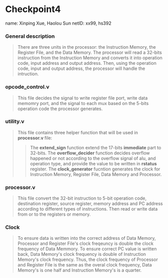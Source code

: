 # Checkpoint4
name: Xinping Xue, Haolou Sun
netID: xx99, hs392

### General description
> There are three units in the processor: the Instruction Memory, the Register File, and the Data Memory. The processor will read a 32-bits instruction from the Instruction Memory and converts it into operation code, input address and output address. Then, using the operation code, input and output address, the processor will handle the intruction.

### opcode_control.v
> This file decides the signal to write register file port, write data memomry port, and the signal to each mux based on the 5-bits operation code the processor generates.

### utility.v
> This file contains three helper function that will be used in <b> processor.v </b>file:
>>The <b>extend_sign</b> function extend the 17-bits <b>immediate</b> part to 32-bits.
The <b>overflow_decider</b> function decides overflow happened or not according to the overflow signal of alu, and operation type, and provide the value to be written in <b>rstatus</b> register.
The <b>clock_generator</b> fucntion generates the clock for Instruction Memory, Register File, Data Memory and Processor.

### processor.v
> This file convert the 32-bit instruction to 5-bit operation code, destination register, source register, memory address and PC address according to different types of instructions. Then read or write data from or to the registers or memory.

### Clock
>To ensure data is written into the correct address of Data Memory, Processor and Register File's clock freqeuncy is double the clock frequency of Data Memmory. To ensure correct PC value is written back, Data Memory's clock frequency is double of Instruction Memory's clock frequency. Thus, the clock frequency of Processor and Register File is the same as the overal clock frequency, Data Memory's is one half and Instruction Memory's is a quarter.